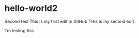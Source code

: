 # hello-world2
Second test
This is my first edit in GitHub
THis is my second edit

I'm testing this


